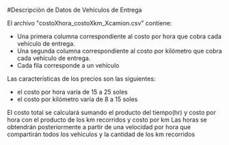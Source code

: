 #Descripción de Datos de Vehículos de Entrega

El archivo "costoXhora_costoXkm_Xcamion.csv" contiene:
- Una primera columna correspondiente al costo por hora que cobra cada vehículo de entrega.
- Una segunda columna correspondiente al costo por kilómetro que cobra cada vehículo de entrega.
- Cada fila corresponde a un vehículo

Las características de los precios son las siguientes:
* el costo por hora varía de 15 a 25 soles
* el costo por kilómetro varía de 8 a 15 soles

El costo total se calculará sumando el producto del tiempo(hr) y costo por hora con el producto de los km recorridos y costo por km
Las horas se obtendrán posteriormente a partir de una velocidad por hora que compartirán todos los vehículos y la cantidad de los km recorridos
